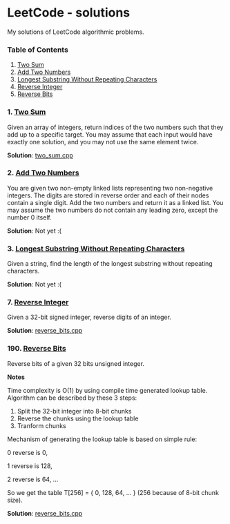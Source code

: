 # LeetCode - solutions

My solutions of LeetCode algorithmic problems.

### Table of Contents

  1. [Two Sum](#twosum)
  2. [Add Two Numbers](#twonumbers)
  3. [Longest Substring Without Repeating Characters](#longestsubstring)
  7. [Reverse Integer](#reverseinteger)
  190. [Reverse Bits](#reversebits)

### <a name='twosum'>1. [Two Sum](https://leetcode.com/problems/two-sum/)</a>

Given an array of integers, return indices of the two numbers such that they add up to a specific target.
You may assume that each input would have exactly one solution, and you may not use the same element twice.

**Solution**: [two_sum.cpp](https://github.com/Oyoshi/LeetCode-solutions/blob/master/two_sum.cpp)

### <a name='twonumbers'>2. [Add Two Numbers](https://leetcode.com/problems/add-two-numbers/)</a>

You are given two non-empty linked lists representing two non-negative integers. 
The digits are stored in reverse order and each of their nodes contain a single digit. 
Add the two numbers and return it as a linked list.
You may assume the two numbers do not contain any leading zero, except the number 0 itself.

**Solution**: Not yet :(

### <a name='longestsubstring'>3. [Longest Substring Without Repeating Characters](https://leetcode.com/problems/longest-substring-without-repeating-characters/)</a>

Given a string, find the length of the longest substring without repeating characters.

**Solution**: Not yet :(

### <a name='reverseinteger'>7. [Reverse Integer](https://leetcode.com/problems/reverse-integer/)</a>

Given a 32-bit signed integer, reverse digits of an integer.

**Solution**: [reverse_bits.cpp](https://github.com/Oyoshi/LeetCode-solutions/blob/master/reverse_integer.cpp)

### <a name='reversebits'>190. [Reverse Bits](https://leetcode.com/problems/reverse-bits/)</a>

Reverse bits of a given 32 bits unsigned integer.

**Notes**

Time complexity is O(1) by using compile time generated lookup table.
Algorithm can be described by these 3 steps:

  1. Split the 32-bit integer into 8-bit chunks
  2. Reverse the chunks using the lookup table
  3. Tranform chunks

Mechanism of generating the lookup table is based on simple rule:

0 reverse is 0,

1 reverse is 128,

2 reverse is 64,
...

So we get the table T[256] = { 0, 128, 64, ... } (256 because of 8-bit chunk size).

**Solution**: [reverse_bits.cpp](https://github.com/Oyoshi/LeetCode-solutions/blob/master/reverse_bits.cpp)
